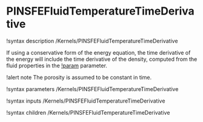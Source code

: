 # PINSFEFluidTemperatureTimeDerivative

!syntax description /Kernels/PINSFEFluidTemperatureTimeDerivative

If using a conservative form of the energy equation, the time derivative
of the energy will include the time derivative of the density, computed from
the fluid properties in the [!param](/Kernels/PINSFEFluidTemperatureTimeDerivative/eos)
parameter.

!alert note
The porosity is assumed to be constant in time.

!syntax parameters /Kernels/PINSFEFluidTemperatureTimeDerivative

!syntax inputs /Kernels/PINSFEFluidTemperatureTimeDerivative

!syntax children /Kernels/PINSFEFluidTemperatureTimeDerivative
